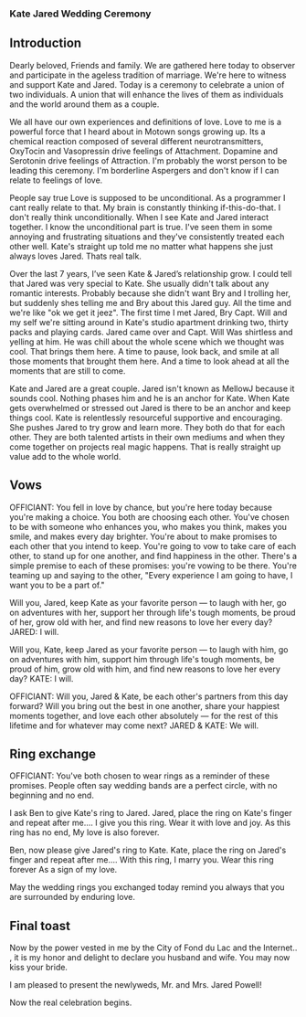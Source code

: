 ### Kate Jared Wedding Ceremony

## Introduction

Dearly beloved, Friends and family. We are gathered here today to observer and participate in the ageless tradition of marriage. We're here to witness and support Kate and Jared. Today is a ceremony to celebrate a union of two individuals. A union that will enhance the lives of them as individuals and the world around them as a couple.

We all have our own experiences and definitions of love. Love to me is a powerful force that I heard about in Motown songs growing up. Its a chemical reaction composed of several different neurotransmitters, OxyTocin and Vasopressin drive feelings of Attachment. Dopamine and Serotonin drive feelings of Attraction. I'm probably the worst person to be leading this ceremony. I'm borderline Aspergers and don't know if I can relate to feelings of love.

People say true Love is supposed to be unconditional. As a programmer I cant really relate to that. My brain is constantly thinking if-this-do-that. I don't really think unconditionally. When I see Kate and Jared interact together. I know the unconditional part is true. I've seen them in some annoying and frustrating situations and they've consistently treated each other well. Kate's straight up told me no matter what happens she just always loves Jared. Thats real talk.

Over the last 7 years, I’ve seen Kate & Jared’s relationship grow. I could tell that Jared was very special to Kate. She usually didn't talk about any  romantic interests. Probably because she didn't want Bry and I trolling her, but suddenly shes telling me and Bry about this Jared guy. All the time and we're like "ok we get it jeez". The first time I met Jared, Bry Capt. Will and my self we're sitting around in Kate's studio apartment drinking two, thirty packs and playing cards. Jared came over and Capt. Will Was shirtless and yelling at him. He was chill about the whole scene which we thought was cool. That brings them here. A time to pause, look back, and smile at all those moments that brought them here. And a time to look ahead at all the moments that are still to come. 

Kate and Jared are a great couple. Jared isn't known as MellowJ because it sounds cool. Nothing phases him and he is an anchor for Kate. When Kate gets overwhelmed or stressed out Jared is there to be an anchor and keep things cool. Kate is relentlessly resourceful supportive and encouraging. She pushes Jared to try grow and learn more. They both do that for each other.  They are both talented artists in their own mediums and when they come together on projects real magic happens. That is really straight up value add to the whole world. 




## Vows
OFFICIANT: You fell in love by chance, but you're here today because you're making a choice. You both are choosing each other. You've chosen to be with someone who enhances you, who makes you think, makes you smile, and makes every day brighter.
You're about to make promises to each other that you intend to keep. You're going to vow to take care of each other, to stand up for one another, and find happiness in the other. There's a simple premise to each of these promises: you're vowing to be there. You're teaming up and saying to the other, "Every experience I am going to have, I want you to be a part of."

Will you, Jared, keep Kate as your favorite person — to laugh with her, go on adventures with her, support her through life's tough moments, be proud of her, grow old with her, and find new reasons to love her every day?
JARED: I will. 

Will you, Kate, keep Jared as your favorite person — to laugh with him, go on adventures with him, support him through life's tough moments, be proud of him, grow old with him, and find new reasons to love her every day?
KATE: I will.

OFFICIANT: Will you, Jared & Kate, be each other's partners from this day forward? Will you bring out the best in one another, share your happiest moments together, and love each other absolutely — for the rest of this lifetime and for whatever may come next?
JARED & KATE: We will.


## Ring exchange

OFFICIANT: You've both chosen to wear rings as a reminder of these promises. People often say wedding bands are a perfect circle, with no beginning and no end. 

I ask Ben to give Kate's ring to Jared.
Jared, place the ring on Kate's finger and repeat after me....
I give you this ring.
Wear it with love and joy. 
As this ring has no end,
My love is also forever.

Ben, now please give Jared's ring to Kate.
Kate, place the ring on Jared's finger and repeat after me....
With this ring,
I marry you.
Wear this ring forever
As a sign of my love.

May the wedding rings you exchanged today remind you always that you are surrounded by enduring love.

## Final toast

Now by the power vested in me by the City of Fond du Lac and the Internet.. , it is my honor and delight to declare you husband and wife. You may now kiss your bride.

I am pleased to present the newlyweds, Mr. and Mrs. Jared Powell!

Now the real celebration begins.

